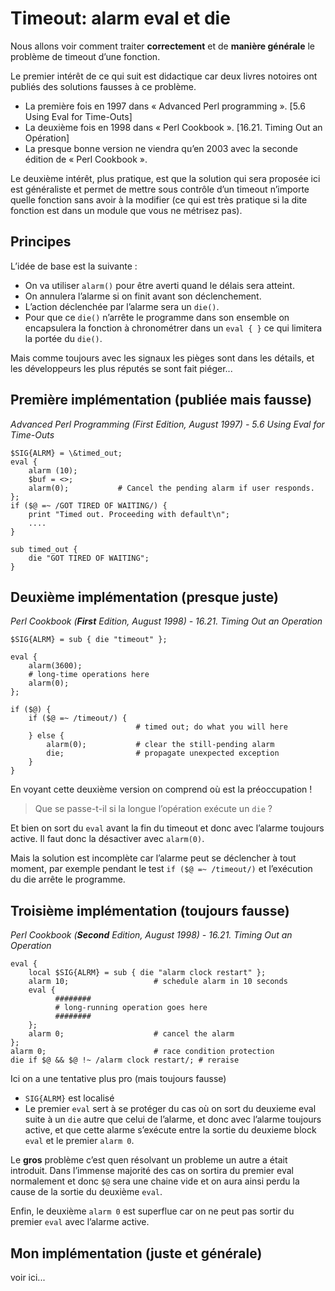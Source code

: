 # Timeout: alarm eval et die
Nous allons voir comment traiter **correctement** et de **manière générale** le problème de timeout d’une fonction.

Le premier intérêt de ce qui suit est didactique car deux livres notoires ont publiés des solutions fausses à ce problème.
-	La première fois en 1997 dans « Advanced Perl programming ». [5.6 Using Eval for Time-Outs]
-	La deuxième fois en 1998 dans « Perl Cookbook ». [16.21. Timing Out an Opération]
- La presque bonne version ne viendra qu’en 2003 avec la seconde édition de « Perl Cookbook ».

Le deuxième intérêt, plus pratique, est que la solution qui sera proposée ici est généraliste et permet de mettre sous contrôle d’un timeout n’importe quelle fonction sans avoir à la modifier (ce qui est très pratique si la dite fonction est dans un module que vous ne métrisez pas).

## Principes
L’idée de base est la suivante :
*	On va utiliser `alarm()` pour être averti quand le délais sera atteint.
*	On annulera l’alarme si on finit avant son déclenchement.
*	L’action déclenchée par l’alarme sera un `die()`.
*	Pour que ce `die()` n’arrête le programme dans son ensemble on encapsulera la fonction à chronométrer dans un `eval { }` ce qui limitera la portée du `die()`.

Mais comme toujours avec les signaux les pièges sont dans les détails, et les développeurs les plus réputés se sont fait piéger...

## Première implémentation (publiée mais fausse)

_Advanced Perl Programming (First Edition, August 1997) - 5.6 Using Eval for Time-Outs_

``` perl{.line-numbers}
$SIG{ALRM} = \&timed_out;
eval {
    alarm (10);
    $buf = <>;
    alarm(0);           # Cancel the pending alarm if user responds.
};
if ($@ =~ /GOT TIRED OF WAITING/) {
    print "Timed out. Proceeding with default\n";
    ....
}

sub timed_out {
    die "GOT TIRED OF WAITING";
}
```

## Deuxième implémentation (presque juste)

_Perl Cookbook (**First** Edition, August 1998) - 16.21. Timing Out an Operation_

``` perl{.line-numbers}
$SIG{ALRM} = sub { die "timeout" };

eval {
    alarm(3600);
    # long-time operations here
    alarm(0);
};

if ($@) {
    if ($@ =~ /timeout/) {
                            # timed out; do what you will here
    } else {
        alarm(0);           # clear the still-pending alarm
        die;                # propagate unexpected exception
    }
}
```
En voyant cette deuxième version on comprend où est la préoccupation !

> Que se passe-t-il si la longue l’opération exécute un `die` ? 

Et bien on sort du `eval` avant la fin du timeout et donc avec l’alarme toujours active.
Il faut donc la désactiver avec `alarm(0)`.

Mais la solution est incomplète car l’alarme peut se déclencher à tout moment, 
par exemple pendant le test `if ($@ =~ /timeout/)` et l’exécution du die arrête le programme.

## Troisième implémentation (toujours fausse)

_Perl Cookbook (**Second** Edition, August 1998) - 16.21. Timing Out an Operation_

``` perl{.line-numbers}
eval {
    local $SIG{ALRM} = sub { die "alarm clock restart" };
    alarm 10;                   # schedule alarm in 10 seconds
    eval {
          ########
          # long-running operation goes here
          ########
    };
    alarm 0;                    # cancel the alarm
};
alarm 0;                        # race condition protection
die if $@ && $@ !~ /alarm clock restart/; # reraise
```
Ici on a une tentative plus pro (mais toujours fausse)
-	`SIG{ALRM}` est localisé
-	Le premier `eval` sert à se protéger du cas où on sort du deuxieme eval suite à un `die` autre que celui de l’alarme, et donc avec l’alarme toujours active, et que cette alarme s’exécute entre la sortie du deuxieme block `eval` et le premier `alarm 0`.

Le **gros** problème c’est quen résolvant un probleme un autre a était introduit. Dans l’immense majorité des cas on sortira du premier eval normalement et donc `$@` sera une chaine vide et on aura ainsi perdu la cause de la sortie du deuxième `eval`.

Enfin, le deuxième `alarm 0` est superflue car on ne peut pas sortir du premier `eval` avec l’alarme active.

## Mon implémentation (juste et générale)
voir ici...
